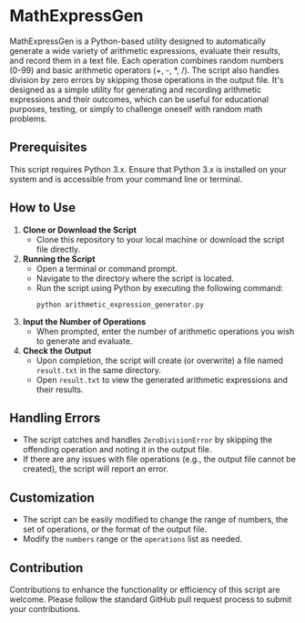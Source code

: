 # MathExpressGen
MathExpressGen is a Python-based utility designed to automatically generate a wide variety of arithmetic expressions, evaluate their results, and record them in a text file. Each operation combines random numbers (0-99) and basic arithmetic operators (+, -, *, /). The script also handles division by zero errors by skipping those operations in the output file. It's designed as a simple utility for generating and recording arithmetic expressions and their outcomes, which can be useful for educational purposes, testing, or simply to challenge oneself with random math problems.

## Prerequisites

This script requires Python 3.x. Ensure that Python 3.x is installed on your system and is accessible from your command line or terminal.

## How to Use

1. **Clone or Download the Script**
   - Clone this repository to your local machine or download the script file directly.
2. **Running the Script**
   - Open a terminal or command prompt.
   - Navigate to the directory where the script is located.
   - Run the script using Python by executing the following command:
     ```
     python arithmetic_expression_generator.py
     ```
3. **Input the Number of Operations**
   - When prompted, enter the number of arithmetic operations you wish to generate and evaluate.
4. **Check the Output**
   - Upon completion, the script will create (or overwrite) a file named `result.txt` in the same directory.
   - Open `result.txt` to view the generated arithmetic expressions and their results.

## Handling Errors

- The script catches and handles `ZeroDivisionError` by skipping the offending operation and noting it in the output file.
- If there are any issues with file operations (e.g., the output file cannot be created), the script will report an error.

## Customization

- The script can be easily modified to change the range of numbers, the set of operations, or the format of the output file.
- Modify the `numbers` range or the `operations` list as needed.

## Contribution

Contributions to enhance the functionality or efficiency of this script are welcome. Please follow the standard GitHub pull request process to submit your contributions.
